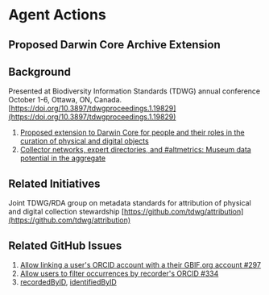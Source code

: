 Agent Actions
=============

Proposed Darwin Core Archive Extension
--------------------------------------

Background
----------

Presented at Biodiversity Information Standards (TDWG) annual conference October 1-6, Ottawa, ON, Canada.
[https://doi.org/10.3897/tdwgproceedings.1.19829](https://doi.org/10.3897/tdwgproceedings.1.19829)

1. [Proposed extension to Darwin Core for people and their roles in the curation of physical and digital objects](https://www.slideshare.net/DavidShorthouse/proposed-extension-to-darwin-core-for-people)
2. [Collector networks, expert directories, and #altmetrics: Museum data potential in the aggregate](https://www.slideshare.net/DavidShorthouse/collector-networks-expert-directories-and-altmetrics-museum-data-potential-in-the-aggregate)

Related Initiatives
-------------------
Joint TDWG/RDA group on metadata standards for attribution of physical and digital collection stewardship
[https://github.com/tdwg/attribution](https://github.com/tdwg/attribution)

Related GitHub Issues
---------------------

1. [Allow linking a user's ORCID account with a their GBIF.org account #297](https://github.com/gbif/portal16/issues/297)
2. [Allow users to filter occurrences by recorder's ORCID #334](https://github.com/gbif/portal16/issues/334)
3. [recordedByID](https://github.com/tdwg/dwc/issues/102), [identifiedByID](https://github.com/tdwg/dwc/issues/101)
